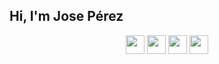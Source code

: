 <h2>
Hi, I'm Jose Pérez</h2>

<div align="center">



  
  <a href="mailto:joseperezdmgz@gmail.com"><img src="https://img.icons8.com/doodle/48/000000/gmail.png" width="30px"/></a> 
  <a href="https://in.linkedin.com/in/joseperezdmgz"><img src="https://img.icons8.com/doodle/48/000000/linkedin.png" width="30px"/></a>
  <a href="https://twitter.com/joseperezdmgz"><img src="https://img.icons8.com/doodle/48/000000/twitter.png" width="30px"/></a>
  <a href="https://joseperezdmgz.netlify.app"><img src="https://img.icons8.com/doodle/48/000000/chrome.png" width="30px"/></a>

</div>
